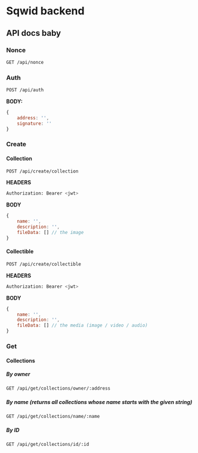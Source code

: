 # Sqwid backend

## API docs baby

### Nonce
```sh
GET /api/nonce
```

### Auth
```sh
POST /api/auth
```
**BODY:**
```js
{
    address: '',
    signature: ''
}
```


### Create
#### Collection
```sh
POST /api/create/collection
```
**HEADERS**
```sh
Authorization: Bearer <jwt>
```
**BODY**
```js
{
    name: '',
    description: '',
    fileData: [] // the image
}
```

#### Collectible
```sh
POST /api/create/collectible
```
**HEADERS**
```sh
Authorization: Bearer <jwt>
```
**BODY**
```js
{
    name: '',
    description: '',
    fileData: [] // the media (image / video / audio)
}
```

### Get

#### Collections

##### By owner
```sh
GET /api/get/collections/owner/:address
```

##### By name (returns all collections whose name starts with the given string)
```sh
GET /api/get/collections/name/:name
```


##### By ID
```sh
GET /api/get/collections/id/:id
```